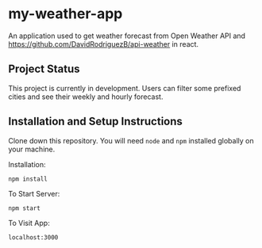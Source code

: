# my-weather-app

An application used to get weather forecast from Open Weather API and https://github.com/DavidRodriguezB/api-weather in react.

## Project Status

This project is currently in development. Users can filter some prefixed cities and see their weekly and hourly forecast.


## Installation and Setup Instructions

Clone down this repository. You will need `node` and `npm` installed globally on your machine.  

Installation:

`npm install`  


To Start Server:

`npm start`  

To Visit App:

`localhost:3000`  
